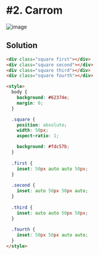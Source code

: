 # #2. Carrom
![image](https://user-images.githubusercontent.com/88684972/186257247-38b991eb-7518-4655-a479-14526fbbe4ef.png)

## Solution
```html
<div class="square first"></div>
<div class="square second"></div>
<div class="square third"></div>
<div class="square fourth"></div>

<style>
  body {
    background: #62374e;
    margin: 0;
  }

  .square {
    position: absolute;
    width: 50px;
    aspect-ratio: 1;

    background: #fdc57b;
  }
  
  .first {
    inset: 50px auto auto 50px;
  }
  
  .second {
    inset: auto 50px 50px auto;
  }
  
  .third {
    inset: auto auto 50px 50px;
  }
  
  .fourth {
    inset: 50px 50px auto auto;
  }
</style>
```
